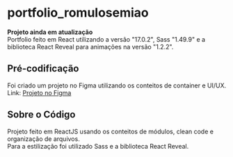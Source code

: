 # portfolio_romulosemiao
**Projeto ainda em atualização**<br/>
Portfolio feito em React utilizando a versão "17.0.2", Sass "1.49.9" e a biblioteca React Reveal para animações na versão "1.2.2".

## Pré-codificação

Foi criado um projeto no Figma utilizando os conteitos de container e UI/UX.<br/>
Link: <a href="https://www.figma.com/file/PxjCXj4Dq0F8G5yW0pTizX/Landing-Page?node-id=0%3A1" target="_blank">Projeto no Figma</a>

## Sobre o Código
Projeto feito em ReactJS usando os conteitos de  módulos, clean code e organização de arquivos.<br/>
Para a estilização foi utilizado Sass e a biblioteca React Reveal.
